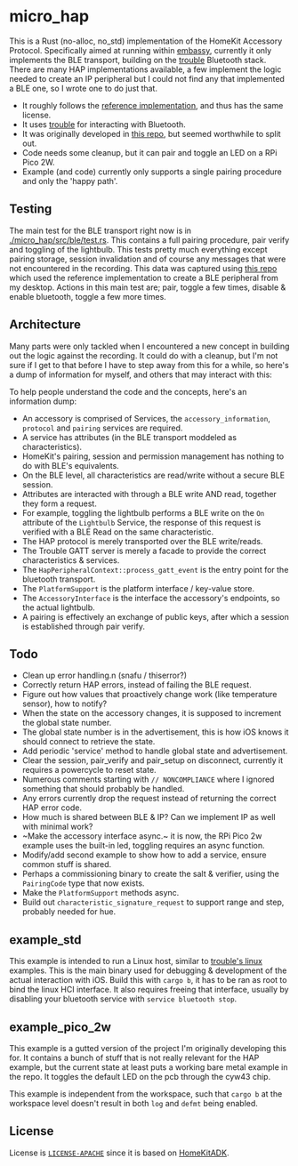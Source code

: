# micro_hap

This is a Rust (no-alloc, no_std) implementation of the HomeKit Accessory Protocol.
Specifically aimed at running within [embassy](https://github.com/embassy-rs/embassy),
currently it only implements the BLE transport, building on the [trouble](https://github.com/embassy-rs/trouble) Bluetooth stack.
There are many HAP implementations available, a few implement the logic needed to create an IP peripheral but I could not find any that implemented a BLE one, so I wrote one to do just that.

- It roughly follows the [reference implementation](https://github.com/apple/HomeKitADK), and thus has the same license.
- It uses [trouble](https://github.com/embassy-rs/trouble) for interacting with Bluetooth.
- It was originally developed in [this repo](https://github.com/iwanders/pico2w_thing_91c27), but seemed worthwhile to split out.
- Code needs some cleanup, but it can pair and toggle an LED on a RPi Pico 2W.
- Example (and code) currently only supports a single pairing procedure and only the 'happy path'.

## Testing
The main test for the BLE transport right now is in [./micro_hap/src/ble/test.rs](./micro_hap/src/ble/test.rs).
This contains a full pairing procedure, pair verify and toggling of the lightbulb.
This tests pretty much everything except pairing storage, session invalidation and of course any messages that were not encountered in the recording.
This data was captured using  [this repo](https://github.com/iwanders/HomeKitADK_program) which used the reference implementation to create a BLE peripheral from my desktop.
Actions in this main test are; pair, toggle a few times, disable & enable bluetooth, toggle a few more times.

## Architecture
Many parts were only tackled when I encountered a new concept in building out the logic against the recording. It could
do with a cleanup, but I'm not sure if I get to that before I have to step away from this for a while, so here's a dump
of information for myself, and others that may interact with this:

To help people understand the code and the concepts, here's an information dump:
- An accessory is comprised of Services, the `accessory_information`, `protocol` and `pairing` services are required.
- A service has attributes (in the BLE transport moddeled as characteristics).
- HomeKit's pairing, session and permission management has nothing to do with BLE's equivalents.
- On the BLE level, all characteristics are read/write without a secure BLE session.
- Attributes are interacted with through a BLE write AND read, together they form a request.
- For example, toggling the lightbulb performs a BLE write on the `On` attribute of the `Lightbulb` Service, the response of this request is verified with a BLE Read on the same characteristic.
- The HAP protocol is merely transported over the BLE write/reads.
- The Trouble GATT server is merely a facade to provide the correct characteristics & services.
- The `HapPeripheralContext::process_gatt_event` is the entry point for the bluetooth transport.
- The `PlatformSupport` is the platform interface / key-value store.
- The `AccessoryInterface` is the interface the accessory's endpoints, so the actual lightbulb.
- A pairing is effectively an exchange of public keys, after which a session is established through pair verify.

## Todo
- Clean up error handling.n (snafu / thiserror?)
- Correctly return HAP errors, instead of failing the BLE request.
- Figure out how values that proactively change work (like temperature sensor), how to notify?
- When the state on the accessory changes, it is supposed to increment the global state number.
- The global state number is in the advertisement, this is how iOS knows it should connect to retrieve the state.
- Add periodic 'service' method to handle global state and advertisement.
- Clear the session, pair_verify and pair_setup on disconnect, currently it requires a powercycle to reset state.
- Numerous comments starting with `// NONCOMPLIANCE` where I ignored something that should probably be handled.
- Any errors currently drop the request instead of returning the correct HAP error code.
- How much is shared between BLE & IP? Can we implement IP as well with minimal work?
- ~Make the accessory interface async.~ it is now, the RPi Pico 2w example uses the built-in led, toggling requires an async function.
- Modify/add second example to show how to add a service, ensure common stuff is shared.
- Perhaps a commissioning binary to create the salt & verifier, using the `PairingCode` type that now exists.
- Make the `PlatformSupport` methods async.
- Build out `characteristic_signature_request` to support range and step, probably needed for hue.

## example_std
This example is intended to run a Linux host, similar to [trouble's linux](https://github.com/embassy-rs/trouble/tree/main/examples/linux) examples.
This is the main binary used for debugging & development of the actual interaction with iOS.
Build this with `cargo b`, it has to be ran as root to bind the linux HCI interface.
It also requires freeing that interface, usually by disabling your bluetooth service with `service bluetooth stop`.

## example_pico_2w
This example is a gutted version of the project I'm originally developing this for.
It contains a bunch of stuff that is not really relevant for the HAP example, but the current state at least puts a working bare metal example in the repo. It toggles the default LED on the pcb through the cyw43 chip.

This example is independent from the workspace, such that `cargo b` at the workspace level doesn't result in both `log` and `defmt` being enabled.

## License
License is [`LICENSE-APACHE`](./LICENSE-APACHE) since it is based on [HomeKitADK](https://github.com/apple/HomeKitADK).
